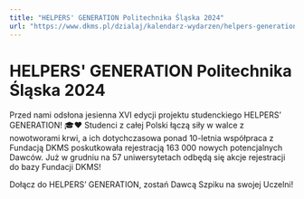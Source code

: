 ```yaml
---
title: "HELPERS' GENERATION Politechnika Śląska 2024"
url: "https://www.dkms.pl/dzialaj/kalendarz-wydarzen/helpers-generation-politechnika-slaska-zima2024"
---
```


# HELPERS' GENERATION Politechnika Śląska 2024

Przed nami odsłona jesienna XVI edycji projektu studenckiego HELPERS’ GENERATION! 🎓❤️ Studenci z całej Polski łączą siły w walce z nowotworami krwi, a ich dotychczasowa ponad 10\-letnia współpraca z Fundacją DKMS poskutkowała rejestracją 163 000 nowych potencjalnych Dawców. Już w grudniu na 57 uniwersytetach odbędą się akcje rejestracji do bazy Fundacji DKMS!


Dołącz do HELPERS’ GENERATION, zostań Dawcą Szpiku na swojej Uczelni!


